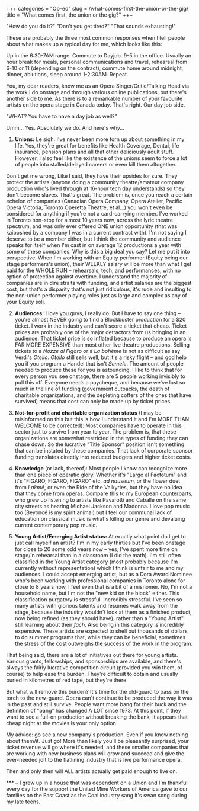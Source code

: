 +++
categories = "Op-ed"
slug = /what-comes-first-the-union-or-the-gig/
title = "What comes first, the union or the gig?"
+++

"How do you do it?" "Don't you get tired?" "That sounds exhausting!" 

These are probably the three most common responses when I tell people about what makes up a typical day for me, which looks like this: 

Up in the 6:30-7AM range. Commute to Dayjob. 9-5 in the office. Usually an hour break for meals, personal communications and travel, rehearsal from 6-10 or 11 (depending on the contract), commute home around midnight, dinner, ablutions, sleep around 1-2:30AM. Repeat. 

You, my dear readers, know me as an Opera Singer/Critic/Talking Head via the work I do onstage and through various online publications, but there's another side to me. As there is to a remarkable number of your favourite artists on the opera stage in Canada today. That's right. Our day job side. 

"WHAT? You have to have a day job as well?" 

Umm… Yes. Absolutely we do. And here's why… 

1) **Unions:** Le sigh. I've never been more torn up about something in my life. Yes, they're great for benefits like Health Coverage, Dental, life insurance, pension plans and all that other deliciously adult stuff. However, I also feel like the existence of the unions seem to force a lot of people into stalled/delayed careers or even kill them altogether. 

Don't get me wrong, Like I said, they have their upsides for sure. They protect the artists (anyone doing a community theatre/amateur company production who's lived through at 16-hour tech day understands) so they don't become slaves. That's great. The problem is, once you reach a certain echelon of companies (Canadian Opera Company, Opera Atelier, Pacific Opera Victoria, Toronto Operetta Theatre, et al…) you won't even be considered for anything if you're not a card-carrying member. I've worked in Toronto non-stop for almost 10 years now, across the lyric theatre spectrum, and was only ever offered ONE union opportunity (that was kaiboshed by a company I was in a current contract with). I'm not saying I deserve to be a member either, but I think the community and audience speaks for itself when I'm cast in on average 12 productions a year with some of these companies. Why is this a big deal you say? Let me put it into perspective. When I'm working with an Equity performer (Equity being our stage performers's union), their WEEKLY salary will be more than what I get paid for the WHOLE RUN – rehearsals, tech, and performances, with no option of protection against overtime. I understand the majority of companies are in dire straits with funding, and artist salaries are the biggest cost, but that's a disparity that's not just ridiculous, it's rude and insulting to the non-union performer playing roles just as large and complex as any of your Equity soli. 

2) **Audiences:** I love you guys, I really do. But I have to say one thing – you're almost NEVER going to find a Blockbuster production for a $20 ticket. I work in the industry and can't score a ticket that cheap. Ticket prices are probably one of the major detractors from us bringing in an audience. That ticket price is so inflated because to produce an opera is FAR MORE EXPENSIVE than most other live theatre productions. Selling tickets to a _Nozze di Figaro_ or a _La bohème_ is not as difficult as say Verdi's _Otello_. _Otello_ still sells well, but it's a risky flight – and god help you if you program a Handel that isn't _Semele_. The amount of people needed to produce these for you is astounding. I like to think that for every person you see onstage, there are 5 people working invisibly to pull this off. Everyone needs a paycheque, and because we've lost so much in the line of funding (government cutbacks, the death of charitable organizations, and the depleting coffers of the ones that have survived) means that cost can only be made up by ticket prices. 

3) **Not-for-profit and charitable organization status** (I may be misinformed on this but this is how I understand it and I'm MORE THAN WELCOME to be corrected): Most companies have to operate in this sector just to survive from year to year. The problem is, that these organizations are somewhat restricted in the types of funding they can chase down. So the lucrative "Title Sponsor" position isn't something that can be instated by these companies. That lack of corporate sponsor funding translates directly into reduced budgets and higher ticket costs. 

4) **Knowledge** (or lack, thereof): Most people I know can recognize more than one piece of operatic glory. Whether it's "Largo al Factotum" and it's "FIGARO, FIGARO, FIGARO" etc. _ad nauseum_, or the flower duet from _Lakmé_, or even the Ride of the Valkyries, but they have no idea that they come from operas. Compare this to my European counterparts, who grew up listening to artists like Pavarotti and Caballé on the same city streets as hearing Michael Jackson and Madonna. I love pop music too (Beyoncé is my spirit animal) but I feel our communal lack of education on classical music is what's killing our genre and devaluing current contemporary pop music. 

5) **Young Artist/Emerging Artist status:** At exactly what point do I get to just call myself an artist? I'm in my early thirties but I've been onstage for close to 20 some odd years now – yes, I've spent more time on stage/in rehearsal than in a classroom (I did the math). I'm still often classified in the Young Artist category (most probably because I'm currently without representation) which I think is unfair to me and my audiences. I could accept emerging artist, but as a Dora Award Nominee who's been working with professional companies in Toronto alone for close to 8 years now, I feel even that is a bit of a misnomer. No, I'm not a household name, but I'm not the "new kid on the block" either. This classification purgatory is stressful. Incredibly stressful. I've seen so many artists with glorious talents and résumés walk away from the stage, because the industry wouldn't look at them as a finished product, now being refined (as they should have), rather than a "Young Artist" still learning about their _fach_. Also being in this category is incredibly expensive. These artists are expected to shell out thousands of dollars to do summer programs that, while they can be beneficial, sometimes the stress of the cost outweighs the success of the work in the program. 

That being said, there are a lot of initiatives out there for young artists. Various grants, fellowships, and sponsorships are available, and there's always the fairly lucrative competition circuit (provided you win them, of course) to help ease the burden. They're difficult to obtain and usually buried in kilometres of red tape, but they're there. 

But what will remove this burden? It's time for the old-guard to pass on the torch to the new-guard. Opera can't continue to be produced the way it was in the past and still survive. People want more bang for their buck and the definition of "bang" has changed A LOT since 1973\. At this point, if they want to see a full-on production without breaking the bank, it appears that cheap night at the movies is your only option. 

My advice: go see a new company's production. Even if you know nothing about them/it. Just go! More than likely you'll be pleasantly surprised, your ticket revenue will go where it's needed, and these smaller companies that are working with new business plans will grow and succeed and give the ever-needed jolt to the flatlining industry that is live performance opera. 

Then and only then will ALL artists actually get paid enough to live on. 

\*\*\* – I grew up in a house that was dependent on a Union and I'm thankful every day for the support the United Mine Workers of America gave to our families on the East Coast as the Coal industry sang it's swan song during my late teens.

